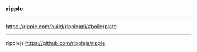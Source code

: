 ### ripple
---
https://ripple.com/build/rippleapi/#boilerplate

---
ripplejs
https://github.com/ripplejs/ripple

```
```

```
```
